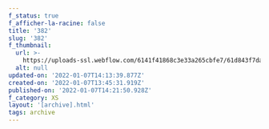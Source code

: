 ```yaml
---
f_status: true
f_afficher-la-racine: false
title: '382'
slug: '382'
f_thumbnail:
  url: >-
    https://uploads-ssl.webflow.com/6141f41868c3e33a265cbfe7/61d843f7da2f110a3790912d_382.jpg
  alt: null
updated-on: '2022-01-07T14:13:39.877Z'
created-on: '2022-01-07T13:45:31.919Z'
published-on: '2022-01-07T14:21:50.928Z'
f_category: XS
layout: '[archive].html'
tags: archive
---
```



